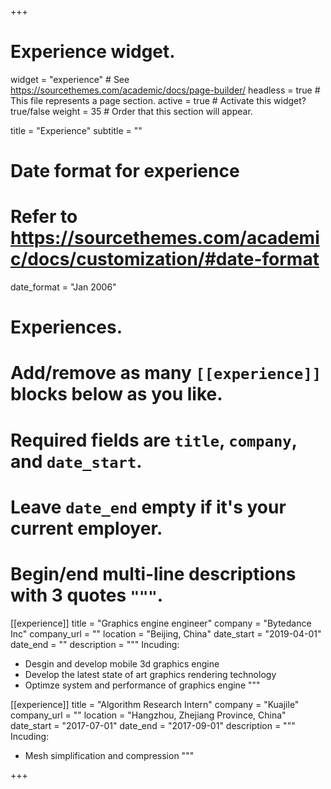 +++
# Experience widget.
widget = "experience"  # See https://sourcethemes.com/academic/docs/page-builder/
headless = true  # This file represents a page section.
active = true  # Activate this widget? true/false
weight = 35  # Order that this section will appear.

title = "Experience"
subtitle = ""

# Date format for experience
#   Refer to https://sourcethemes.com/academic/docs/customization/#date-format
date_format = "Jan 2006"

# Experiences.
#   Add/remove as many `[[experience]]` blocks below as you like.
#   Required fields are `title`, `company`, and `date_start`.
#   Leave `date_end` empty if it's your current employer.
#   Begin/end multi-line descriptions with 3 quotes `"""`.
[[experience]]
  title = "Graphics engine engineer"
  company = "Bytedance Inc"
  company_url = ""
  location = "Beijing, China"
  date_start = "2019-04-01"
  date_end = ""
  description = """
  Incuding:
  * Desgin and develop mobile 3d graphics engine
  * Develop the latest state of art graphics rendering technology
  * Optimze system and performance of graphics engine
  """

[[experience]]
  title = "Algorithm Research Intern"
  company = "Kuajile"
  company_url = ""
  location = "Hangzhou, Zhejiang Province, China"
  date_start = "2017-07-01"
  date_end = "2017-09-01"
  description = """
  Incuding:
  * Mesh simplification and compression
  """

+++

